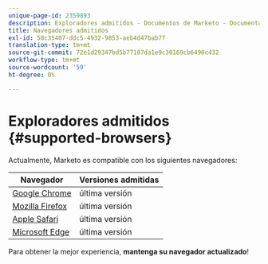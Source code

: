```yaml
---
unique-page-id: 2359893
description: Exploradores admitidos - Documentos de Marketo - Documentación del producto
title: Navegadores admitidos
exl-id: 58c35407-ddc5-4932-9853-aeb4d47bab7f
translation-type: tm+mt
source-git-commit: 72e1d29347bd5b77107da1e9c30169cb6490c432
workflow-type: tm+mt
source-wordcount: '59'
ht-degree: 0%

---
```


# Exploradores admitidos {#supported-browsers}

Actualmente, Marketo es compatible con los siguientes navegadores:

| Navegador | Versiones admitidas |
|---|---|
| [Google Chrome](https://www.google.com/intl/en/chrome/browser/) | última versión |
| [Mozilla Firefox](https://www.mozilla.org/en-US/firefox/new/) | última versión |
| [Apple Safari](https://support.apple.com/downloads/#safari) | última versión |
| [Microsoft Edge](https://www.microsoft.com/en-us/windows/microsoft-edge) | última versión |

Para obtener la mejor experiencia, **mantenga su navegador actualizado**!

